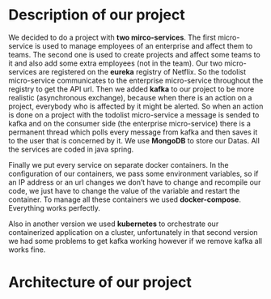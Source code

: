 # Description of our project
We decided to do a project with **two mirco-services**. The first micro-service is used to
manage employees of an enterprise and affect them to teams. The second one is used to
create projects and affect some teams to it and also add some extra employees (not in the
team). Our two micro-services are registered on the **eureka** registry of Netflix. So the todolist
micro-service communicates to the enterprise micro-service throughout the registry to get
the API url. Then we added **kafka** to our project to be more realistic (asynchronous
exchange), because when there is an action on a project, everybody who is affected by it
might be alerted. So when an action is done on a project with the todolist micro-service a
message is sended to kafka and on the consumer side (the enterprise micro-service) there is
a permanent thread which polls every message from kafka and then saves it to the user that
is concerned by it. We use **MongoDB** to store our Datas. All the services are coded in java
spring.

Finally we put every service on separate docker containers. In the configuration of our
containers, we pass some environment variables, so if an IP address or an url changes we
don’t have to change and recompile our code, we just have to change the value of the
variable and restart the container. To manage all these containers we used
**docker-compose**. Everything works perfectly.

Also in another version we used **kubernetes** to orchestrate our containerized application on
a cluster, unfortunately in that second version we had some problems to get kafka working
however if we remove kafka all works fine.

# Architecture of our project
